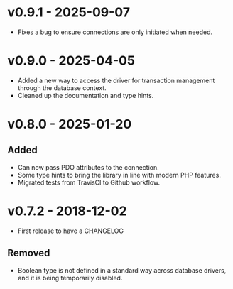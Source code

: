 v0.9.1 - 2025-09-07
===================
- Fixes a bug to ensure connections are only initiated when needed.

v0.9.0 - 2025-04-05
===================
- Added a new way to access the driver for transaction management through the database context.
- Cleaned up the documentation and type hints.

v0.8.0 - 2025-01-20
===================
Added
-----
- Can now pass PDO attributes to the connection.
- Some type hints to bring the library in line with modern PHP features.
- Migrated tests from TravisCI to Github workflow.

v0.7.2 - 2018-12-02
===================
- First release to have a CHANGELOG

Removed
-------
- Boolean type is not defined in a standard way across database drivers, and it is being temporarily disabled.
